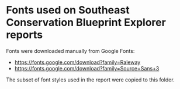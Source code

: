 # Fonts used on Southeast Conservation Blueprint Explorer reports

Fonts were downloaded manually from Google Fonts:

-   https://fonts.google.com/download?family=Raleway
-   https://fonts.google.com/download?family=Source+Sans+3

The subset of font styles used in the report were copied to this folder.
